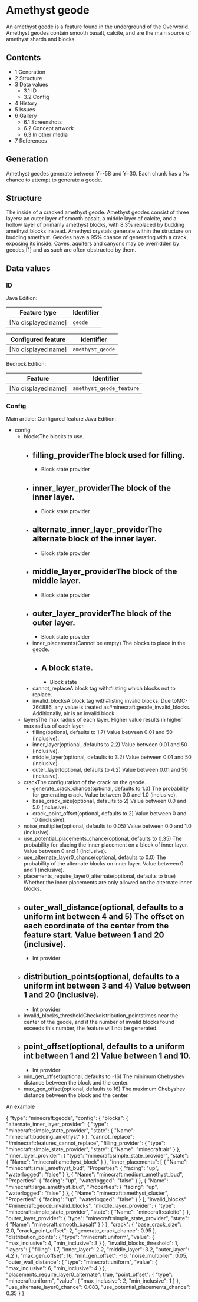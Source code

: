 # Amethyst geode
An amethyst geode is a feature found in the underground of the Overworld. Amethyst geodes contain smooth basalt, calcite, and are the main source of amethyst shards and blocks.

## Contents
- 1 Generation
- 2 Structure
- 3 Data values
	- 3.1 ID
	- 3.2 Config
- 4 History
- 5 Issues
- 6 Gallery
	- 6.1 Screenshots
	- 6.2 Concept artwork
	- 6.3 In other media
- 7 References

## Generation
Amethyst geodes generate between Y=-58 and Y=30. Each chunk has a 1⁄24 chance to attempt to generate a geode.

## Structure
The inside of a cracked amethyst geode.
Amethyst geodes consist of three layers: an outer layer of smooth basalt, a middle layer of calcite, and a hollow layer of primarily amethyst blocks, with 8.3% replaced by budding amethyst blocks instead. Amethyst crystals generate within the structure on budding amethyst. Geodes have a 95% chance of generating with a crack, exposing its inside. Caves, aquifers and canyons may be overridden by geodes,[1] and as such are often obstructed by them.

## Data values
### ID
Java Edition:

| Feature type        | Identifier |
|---------------------|------------|
| [No displayed name] | `geode`    |

| Configured feature  | Identifier       |
|---------------------|------------------|
| [No displayed name] | `amethyst_geode` |

Bedrock Edition:

| Feature             | Identifier               |
|---------------------|--------------------------|
| [No displayed name] | `amethyst_geode_feature` |

### Config
Main article: Configured feature
Java Edition:

- config
	- blocksThe blocks to use.
		- filling_providerThe block used for filling.
			- 
			- Block state provider
		- inner_layer_providerThe block of the inner layer.
			- 
			- Block state provider
		- alternate_inner_layer_providerThe alternate block of the inner layer.
			- 
			- Block state provider
		- middle_layer_providerThe block of the middle layer.
			- 
			- Block state provider
		- outer_layer_providerThe block of the outer layer.
			- 
			- Block state provider
		- inner_placements(Cannot be empty) The blocks to place in the geode.
			- A block state.
				- 
				- Block state
		- cannot_replaceA block tag with#listing which blocks not to replace.
		- invalid_blocksA block tag with#listing invalid blocks. Due toMC-264886, any value is treated as#minecraft:geode_invalid_blocks. Additionally, air is an invalid block.
	- layersThe max radius of each layer. Higher value results in higher max radius of each layer.
		- filling(optional, defaults to 1.7) Value between 0.01 and 50 (inclusive).
		- inner_layer(optional, defaults to 2.2) Value between 0.01 and 50 (inclusive).
		- middle_layer(optional, defaults to 3.2) Value between 0.01 and 50 (inclusive).
		- outer_layer(optional, defaults to 4.2) Value between 0.01 and 50 (inclusive).
	- crackThe configuration of the crack on the geode.
		- generate_crack_chance(optional, defaults to 1.0) The probability for generating crack. Value between 0.0 and 1.0 (inclusive).
		- base_crack_size(optional, defaults to 2) Value between 0.0 and 5.0 (inclusive).
		- crack_point_offset(optional, defaults to 2) Value between 0 and 10 (inclusive).
	- noise_multiplier(optional, defaults to 0.05) Value between 0.0 and 1.0 (inclusive).
	- use_potential_placements_chance(optional, defaults to 0.35) The probability for placing the inner placement on a block of inner layer. Value between 0 and 1 (inclusive).
	- use_alternate_layer0_chance(optional, defaults to 0.0) The probability of the alternate blocks on inner layer. Value between 0 and 1 (inclusive).
	- placements_require_layer0_alternate(optional, defaults to true) Whether the inner placements are only allowed on the alternate inner blocks.
	- outer_wall_distance(optional, defaults to a uniform int between 4 and 5) The offset on each coordinate of the center from the feature start. Value between 1 and 20 (inclusive).
		- 
		- Int provider
	- distribution_points(optional, defaults to a uniform int between 3 and 4) Value between 1 and 20 (inclusive).
		- 
		- Int provider
	- invalid_blocks_thresholdCheckdistribution_pointstimes near the center of the geode, and if the number of invalid blocks found exceeds this number, the feature will not be generated.
	- point_offset(optional, defaults to a uniform int between 1 and 2) Value between 1 and 10.
		- 
		- Int provider
	- min_gen_offset(optional, defaults to -16) The minimum Chebyshev distance between the block and the center.
	- max_gen_offset(optional, defaults to 16) The maximum Chebyshev distance between the block and the center.


An example

{
  "type": "minecraft:geode",
  "config": {
    "blocks": {
      "alternate_inner_layer_provider": {
        "type": "minecraft:simple_state_provider",
        "state": {
          "Name": "minecraft:budding_amethyst"
        }
      },
      "cannot_replace": "#minecraft:features_cannot_replace",
      "filling_provider": {
        "type": "minecraft:simple_state_provider",
        "state": {
          "Name": "minecraft:air"
        }
      },
      "inner_layer_provider": {
        "type": "minecraft:simple_state_provider",
        "state": {
          "Name": "minecraft:amethyst_block"
        }
      },
      "inner_placements": [
        {
          "Name": "minecraft:small_amethyst_bud",
          "Properties": {
            "facing": "up",
            "waterlogged": "false"
          }
        },
        {
          "Name": "minecraft:medium_amethyst_bud",
          "Properties": {
            "facing": "up",
            "waterlogged": "false"
          }
        },
        {
          "Name": "minecraft:large_amethyst_bud",
          "Properties": {
            "facing": "up",
            "waterlogged": "false"
          }
        },
        {
          "Name": "minecraft:amethyst_cluster",
          "Properties": {
            "facing": "up",
            "waterlogged": "false"
          }
        }
      ],
      "invalid_blocks": "#minecraft:geode_invalid_blocks",
      "middle_layer_provider": {
        "type": "minecraft:simple_state_provider",
        "state": {
          "Name": "minecraft:calcite"
        }
      },
      "outer_layer_provider": {
        "type": "minecraft:simple_state_provider",
        "state": {
          "Name": "minecraft:smooth_basalt"
        }
      }
    },
    "crack": {
      "base_crack_size": 2.0,
      "crack_point_offset": 2,
      "generate_crack_chance": 0.95
    },
    "distribution_points": {
      "type": "minecraft:uniform",
      "value": {
        "max_inclusive": 4,
        "min_inclusive": 3
      }
    },
    "invalid_blocks_threshold": 1,
    "layers": {
      "filling": 1.7,
      "inner_layer": 2.2,
      "middle_layer": 3.2,
      "outer_layer": 4.2
    },
    "max_gen_offset": 16,
    "min_gen_offset": -16,
    "noise_multiplier": 0.05,
    "outer_wall_distance": {
      "type": "minecraft:uniform",
      "value": {
        "max_inclusive": 6,
        "min_inclusive": 4
      }
    },
    "placements_require_layer0_alternate": true,
    "point_offset": {
      "type": "minecraft:uniform",
      "value": {
        "max_inclusive": 2,
        "min_inclusive": 1
      }
    },
    "use_alternate_layer0_chance": 0.083,
    "use_potential_placements_chance": 0.35
  }
}




